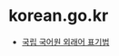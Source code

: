 ﻿# korean.go.kr

* [국립 국어원 외래어 표기법](https://www.korean.go.kr/front/foreignSpell/foreignSpellList.do?mn_id=96)
